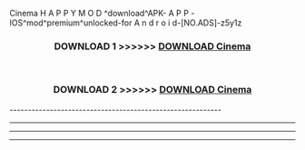  Cinema  H A P P Y M O D ^download^APK- A P P -IOS^mod^premium^unlocked-for A n d r o i d-[NO.ADS]-z5y1z



<div align="center">

<h3>DOWNLOAD 1 >>>>>> <a href="https://en-mod.web.app/?en= Cinema ">DOWNLOAD Cinema  </a></h3><br>

<h3>DOWNLOAD 2 >>>>>> <a href="https://en-mod.web.app/?en= Cinema ">DOWNLOAD Cinema  </a></h3>

</div>
----------------------------------------------------------

----------------------------------------------------------

----------------------------------------------------------

----------------------------------------------------------



